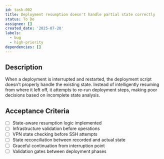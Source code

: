 ```yaml
---
id: task-002
title: Deployment resumption doesn't handle partial state correctly
status: To Do
assignee: []
created_date: '2025-07-20'
labels:
  - bug
  - high-priority
dependencies: []
---
```


## Description

When a deployment is interrupted and restarted, the deployment script doesn't properly handle the existing state. Instead of intelligently resuming from where it left off, it attempts to re-run deployment steps, making poor decisions based on incomplete state analysis.

## Acceptance Criteria

- [ ] State-aware resumption logic implemented
- [ ] Infrastructure validation before operations
- [ ] VPN state checking before SSH attempts
- [ ] State reconciliation between recorded and actual state
- [ ] Graceful continuation from interruption point
- [ ] Validation gates between deployment phases

